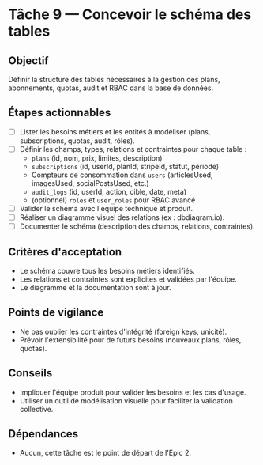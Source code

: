 # Tâche 9 — Concevoir le schéma des tables

## Objectif
Définir la structure des tables nécessaires à la gestion des plans, abonnements, quotas, audit et RBAC dans la base de données.

## Étapes actionnables
- [ ] Lister les besoins métiers et les entités à modéliser (plans, subscriptions, quotas, audit, rôles).
- [ ] Définir les champs, types, relations et contraintes pour chaque table :
  - `plans` (id, nom, prix, limites, description)
  - `subscriptions` (id, userId, planId, stripeId, statut, période)
  - Compteurs de consommation dans `users` (articlesUsed, imagesUsed, socialPostsUsed, etc.)
  - `audit_logs` (id, userId, action, cible, date, meta)
  - (optionnel) `roles` et `user_roles` pour RBAC avancé
- [ ] Valider le schéma avec l'équipe technique et produit.
- [ ] Réaliser un diagramme visuel des relations (ex : dbdiagram.io).
- [ ] Documenter le schéma (description des champs, relations, contraintes).

## Critères d'acceptation
- Le schéma couvre tous les besoins métiers identifiés.
- Les relations et contraintes sont explicites et validées par l'équipe.
- Le diagramme et la documentation sont à jour.

## Points de vigilance
- Ne pas oublier les contraintes d'intégrité (foreign keys, unicité).
- Prévoir l'extensibilité pour de futurs besoins (nouveaux plans, rôles, quotas).

## Conseils
- Impliquer l'équipe produit pour valider les besoins et les cas d'usage.
- Utiliser un outil de modélisation visuelle pour faciliter la validation collective.

## Dépendances
- Aucun, cette tâche est le point de départ de l'Epic 2. 